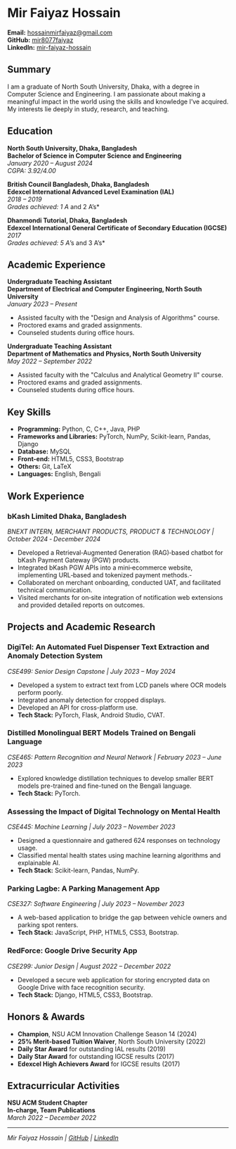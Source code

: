 # Mir Faiyaz Hossain

**Email:** hossainmirfaiyaz@gmail.com  
**GitHub:** [mir8077faiyaz](https://github.com/mir8077faiyaz)  
**LinkedIn:** [mir-faiyaz-hossain](https://www.linkedin.com/in/mir-faiyaz-hossain-573b7b229/)

## Summary
I am a graduate of North South University, Dhaka, with a degree in Computer Science and Engineering. I am passionate about making a meaningful impact in the world using the skills and knowledge I’ve acquired. My interests lie deeply in study, research, and teaching.

## Education

**North South University, Dhaka, Bangladesh**  
**Bachelor of Science in Computer Science and Engineering**  
*January 2020 – August 2024*  
*CGPA: 3.92/4.00*

**British Council Bangladesh, Dhaka, Bangladesh**  
**Edexcel International Advanced Level Examination (IAL)**  
*2018 – 2019*  
*Grades achieved: 1 A* and 2 A’s*

**Dhanmondi Tutorial, Dhaka, Bangladesh**  
**Edexcel International General Certificate of Secondary Education (IGCSE)**  
*2017*  
*Grades achieved: 5 A*’s and 3 A’s*

## Academic Experience

**Undergraduate Teaching Assistant**  
**Department of Electrical and Computer Engineering, North South University**  
*January 2023 – Present*  
- Assisted faculty with the "Design and Analysis of Algorithms" course.
- Proctored exams and graded assignments.
- Counseled students during office hours.

**Undergraduate Teaching Assistant**  
**Department of Mathematics and Physics, North South University**  
*May 2022 – September 2022*  
- Assisted faculty with the "Calculus and Analytical Geometry II" course.
- Proctored exams and graded assignments.
- Counseled students during office hours.

## Key Skills
- **Programming:** Python, C, C++, Java, PHP  
- **Frameworks and Libraries:** PyTorch, NumPy, Scikit-learn, Pandas, Django  
- **Database:** MySQL  
- **Front-end:** HTML5, CSS3, Bootstrap  
- **Others:** Git, LaTeX  
- **Languages:** English, Bengali

## Work Experience
### bKash Limited Dhaka, Bangladesh
*BNEXT INTERN, MERCHANT PRODUCTS, PRODUCT & TECHNOLOGY | October 2024 ‑ December 2024*  
- Developed a Retrieval‑Augmented Generation (RAG)‑based chatbot for bKash Payment Gateway (PGW) products.
- Integrated bKash PGW APIs into a mini‑ecommerce website, implementing URL‑based and tokenized payment methods.-
- Collaborated on merchant onboarding, conducted UAT, and facilitated technical communication.
- Visited merchants for on‑site integration of notification web extensions and provided detailed reports on outcomes.

## Projects and Academic Research

### DigiTel: An Automated Fuel Dispenser Text Extraction and Anomaly Detection System  
*CSE499: Senior Design Capstone | July 2023 – May 2024*  
- Developed a system to extract text from LCD panels where OCR models perform poorly.  
- Integrated anomaly detection for cropped displays.  
- Developed an API for cross-platform use.  
- **Tech Stack:** PyTorch, Flask, Android Studio, CVAT.

### Distilled Monolingual BERT Models Trained on Bengali Language  
*CSE465: Pattern Recognition and Neural Network | February 2023 – June 2023*  
- Explored knowledge distillation techniques to develop smaller BERT models pre-trained and fine-tuned on the Bengali language.  
- **Tech Stack:** PyTorch.

### Assessing the Impact of Digital Technology on Mental Health  
*CSE445: Machine Learning | July 2023 – November 2023*  
- Designed a questionnaire and gathered 624 responses on technology usage.  
- Classified mental health states using machine learning algorithms and explainable AI.  
- **Tech Stack:** Scikit-learn, Pandas, NumPy.

### Parking Lagbe: A Parking Management App  
*CSE327: Software Engineering | July 2023 – November 2023*  
- A web-based application to bridge the gap between vehicle owners and parking spot renters.  
- **Tech Stack:** JavaScript, PHP, HTML5, CSS3, Bootstrap.

### RedForce: Google Drive Security App  
*CSE299: Junior Design | August 2022 – December 2022*  
- Developed a secure web application for storing encrypted data on Google Drive with face recognition security.  
- **Tech Stack:** Django, HTML5, CSS3, Bootstrap.

## Honors & Awards
- **Champion**, NSU ACM Innovation Challenge Season 14 (2024)  
- **25% Merit-based Tuition Waiver**, North South University (2022)  
- **Daily Star Award** for outstanding IAL results (2019)  
- **Daily Star Award** for outstanding IGCSE results (2017)  
- **Edexcel High Achievers Award** for IGCSE results (2017)

## Extracurricular Activities

**NSU ACM Student Chapter**  
**In-charge, Team Publications**  
*March 2022 – December 2022*

---

*Mir Faiyaz Hossain | [GitHub](https://github.com/mir8077faiyaz) | [LinkedIn](https://www.linkedin.com/in/mir-faiyaz-hossain-573b7b229/)*
